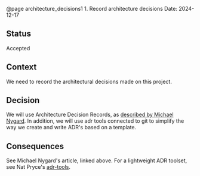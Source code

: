 @page architecture_decisions1 1. Record architecture decisions
Date: 2024-12-17

## Status

Accepted

## Context

We need to record the architectural decisions made on this project.

## Decision

We will use Architecture Decision Records, as [described by Michael Nygard](http://thinkrelevance.com/blog/2011/11/15/documenting-architecture-decisions). In addition, we will use adr tools connected to git to simplify the way we create and write ADR's based on a template. 

## Consequences

See Michael Nygard's article, linked above. For a lightweight ADR toolset, see Nat Pryce's [adr-tools](https://github.com/npryce/adr-tools).
